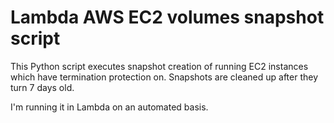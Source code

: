 # Lambda AWS EC2 volumes snapshot script

This Python script executes snapshot creation of running EC2 instances which have
termination protection on. Snapshots are cleaned up after they turn 7 days old.

I'm running it in Lambda on an automated basis.
